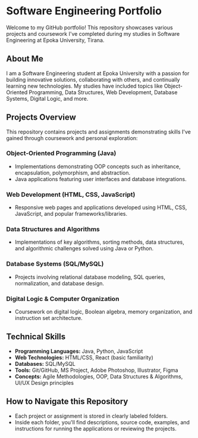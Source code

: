 # Software Engineering Portfolio

Welcome to my GitHub portfolio! This repository showcases various projects and coursework I've completed during my studies in Software Engineering at Epoka University, Tirana.

## About Me

I am a Software Engineering student at Epoka University with a passion for building innovative solutions, collaborating with others, and continually learning new technologies. 
My studies have included topics like Object-Oriented Programming, Data Structures, Web Development, Database Systems, Digital Logic, and more.

## Projects Overview

This repository contains projects and assignments demonstrating skills I've gained through coursework and personal exploration:

### Object-Oriented Programming (Java)
- Implementations demonstrating OOP concepts such as inheritance, encapsulation, polymorphism, and abstraction.
- Java applications featuring user interfaces and database integrations.

### Web Development (HTML, CSS, JavaScript)
- Responsive web pages and applications developed using HTML, CSS, JavaScript, and popular frameworks/libraries.

### Data Structures and Algorithms
- Implementations of key algorithms, sorting methods, data structures, and algorithmic challenges solved using Java or Python.

### Database Systems (SQL/MySQL)
- Projects involving relational database modeling, SQL queries, normalization, and database design.

### Digital Logic & Computer Organization
- Coursework on digital logic, Boolean algebra, memory organization, and instruction set architecture.


## Technical Skills

- **Programming Languages:** Java, Python, JavaScript
- **Web Technologies:** HTML/CSS, React (basic familiarity)
- **Databases:** SQL/MySQL
- **Tools:** Git/GitHub, MS Project, Adobe Photoshop, Illustrator, Figma
- **Concepts:** Agile Methodologies, OOP, Data Structures & Algorithms, UI/UX Design principles

## How to Navigate this Repository
- Each project or assignment is stored in clearly labeled folders.
- Inside each folder, you'll find descriptions, source code, examples, and instructions for running the applications or reviewing the projects.
